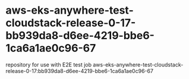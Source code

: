 # aws-eks-anywhere-test-cloudstack-release-0-17-bb939da8-d6ee-4219-bbe6-1ca6a1ae0c96-67
repository for use with E2E test job aws-eks-anywhere-test-cloudstack-release-0-17:bb939da8-d6ee-4219-bbe6-1ca6a1ae0c96-67
